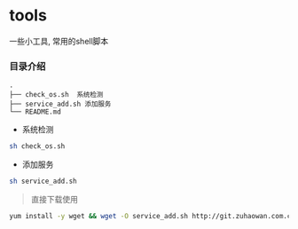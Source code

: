 # tools

一些小工具, 常用的shell脚本


### 目录介绍
```
.
├── check_os.sh  系统检测
├── service_add.sh 添加服务
└── README.md
```

* 系统检测
```bash
sh check_os.sh
```


* 添加服务
```bash
sh service_add.sh
```
>直接下载使用
```bash
yum install -y wget && wget -O service_add.sh http://git.zuhaowan.com.cn/common/tools/-/raw/master/service_add.sh && sh service_add.sh
````